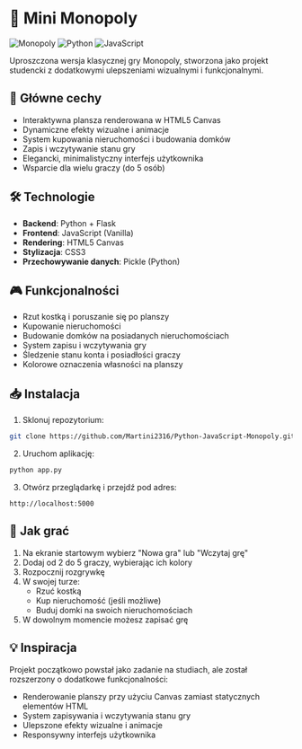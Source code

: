 # 🎲 Mini Monopoly

![Monopoly](https://img.shields.io/badge/Game-Monopoly-blue)
![Python](https://img.shields.io/badge/Python-Flask-green)
![JavaScript](https://img.shields.io/badge/JavaScript-Canvas-yellow)

Uproszczona wersja klasycznej gry Monopoly, stworzona jako projekt studencki z dodatkowymi ulepszeniami wizualnymi i funkcjonalnymi.

## 🌟 Główne cechy

- Interaktywna plansza renderowana w HTML5 Canvas
- Dynamiczne efekty wizualne i animacje
- System kupowania nieruchomości i budowania domków
- Zapis i wczytywanie stanu gry
- Elegancki, minimalistyczny interfejs użytkownika
- Wsparcie dla wielu graczy (do 5 osób)

## 🛠️ Technologie

- **Backend**: Python + Flask
- **Frontend**: JavaScript (Vanilla)
- **Rendering**: HTML5 Canvas
- **Stylizacja**: CSS3
- **Przechowywanie danych**: Pickle (Python)

## 🎮 Funkcjonalności

- Rzut kostką i poruszanie się po planszy
- Kupowanie nieruchomości
- Budowanie domków na posiadanych nieruchomościach
- System zapisu i wczytywania gry
- Śledzenie stanu konta i posiadłości graczy
- Kolorowe oznaczenia własności na planszy

## 📥 Instalacja

1. Sklonuj repozytorium:
```bash
git clone https://github.com/Martini2316/Python-JavaScript-Monopoly.git
```

2. Uruchom aplikację:
```bash
python app.py
```

3. Otwórz przeglądarkę i przejdź pod adres:
```
http://localhost:5000
```

## 🎯 Jak grać

1. Na ekranie startowym wybierz "Nowa gra" lub "Wczytaj grę"
2. Dodaj od 2 do 5 graczy, wybierając ich kolory
3. Rozpocznij rozgrywkę
4. W swojej turze:
   - Rzuć kostką
   - Kup nieruchomość (jeśli możliwe)
   - Buduj domki na swoich nieruchomościach
5. W dowolnym momencie możesz zapisać grę

## 💡 Inspiracja

Projekt początkowo powstał jako zadanie na studiach, ale został rozszerzony o dodatkowe funkcjonalności:
- Renderowanie planszy przy użyciu Canvas zamiast statycznych elementów HTML
- System zapisywania i wczytywania stanu gry
- Ulepszone efekty wizualne i animacje
- Responsywny interfejs użytkownika
